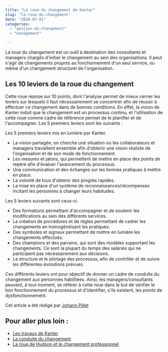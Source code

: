 ```yaml
---
title: "La roue du changement de Kanter"
slug: "la-roue-du-changement"
date: "2020-07-01"
categories: 
  - "gestion-du-changement"
  - "management"

---
```


La roue du changement est un outil à destination des consultants et managers chargés d'initier le changement au sein des organisations. Il peut s'agir de changements propres au fonctionnement d'un seul service, ou même d'un changement structurel de l'organisation.

## Les 10 leviers de la roue du changement

Cette roue repose sur 10 points, dont l'analyse permet de mieux cerner les leviers sur lesquels il faut nécessairement se concentrer afin de réussir à effectuer ce changement dans de bonnes conditions. En effet, la vision de Kanter induit que le changement est un processus continu, et l'utilisation de cette roue comme cadre de référence permet de le planifier et de l'accompagner. Les 5 premiers leviers sont les suivants :

Les 5 premiers leviers mis en lumière par Kanter.

- La vision partagée, on cherche une situation où les collaborateurs et managers travaillent ensemble afin d'obtenir une vision réaliste de l'organisation et de son mode de fonctionnement.
- Les mesures et jalons, qui permettent de mettre en place des points de repère afin d'évaluer l'avancement du processus.
- Une communication et des échanges sur les bonnes pratiques à mettre en place.
- La volonté de tous d'obtenir des progrès rapides.
- La mise en place d'un système de reconnaissances/récompenses incitant les personnes à changer leurs habitudes.

Les 5 leviers suivants sont ceux-ci.

- Des formations permettant d'accompagner et de soutenir les modifications au sein des différents services.
- La création de procédures et de règles permettant de cadrer les changements en homogénéisant les pratiques.
- Des symboles et signaux permettant de mettre en lumière les changements effectués.
- Des champions et des parrains, qui sont des modèles supportant les changements. Ce sont la plupart du temps des salariés qui ne participent pas nécessairement aux décisions.
- La structure et le pilotage des processus, afin de contrôler et de suivre les différentes évolutions prévues.

Ces différents leviers ont pour objectif de donner un cadre de conduite du changement aux personnes habilitées. Ainsi, les managers/consultants peuvent, à tout moment, se référer à cette roue dans le but de vérifier le bon fonctionnement du processus et d'identifier, s'ils existent, les points de dysfonctionnement.

Cet article a été rédigé par [Johann Pillet](https://www.linkedin.com/search/results/all/?keywords=johann%20pillet&origin=RICH_QUERY_SUGGESTION&position=2&searchId=072783a2-4a8e-4119-b076-66889ba5f202&sid=TsT) 

## Pour aller plus loin :

- [Les travaux de Kanter](https://www.changement.pm/blog/rosabeth-moss-kanter/)
- [La conduite du changement](https://www.cairn.info/revue-questions-de-management-2015-2-page-37.htm#)
- [La roue de Hudson et le changement professionnel](https://keskec.fr/management/johann/3527/)
